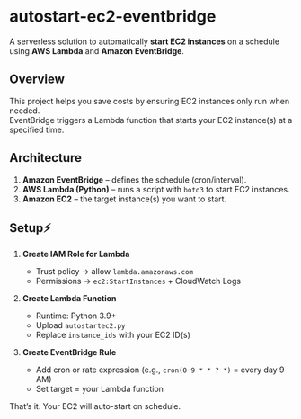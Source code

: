 # autostart-ec2-eventbridge

A serverless solution to automatically **start EC2 instances** on a schedule using **AWS Lambda** and **Amazon EventBridge**.

## Overview
This project helps you save costs by ensuring EC2 instances only run when needed.  
EventBridge triggers a Lambda function that starts your EC2 instance(s) at a specified time.

## Architecture
1. **Amazon EventBridge** – defines the schedule (cron/interval).
2. **AWS Lambda (Python)** – runs a script with `boto3` to start EC2 instances.
3. **Amazon EC2** – the target instance(s) you want to start.

## Setup⚡

1. **Create IAM Role for Lambda**  
   - Trust policy → allow `lambda.amazonaws.com`  
   - Permissions → `ec2:StartInstances` + CloudWatch Logs

2. **Create Lambda Function**  
   - Runtime: Python 3.9+  
   - Upload `autostartec2.py`  
   - Replace `instance_ids` with your EC2 ID(s)  

3. **Create EventBridge Rule**  
   - Add cron or rate expression (e.g., `cron(0 9 * * ? *)` = every day 9 AM)  
   - Set target = your Lambda function  

That’s it. Your EC2 will auto-start on schedule.
